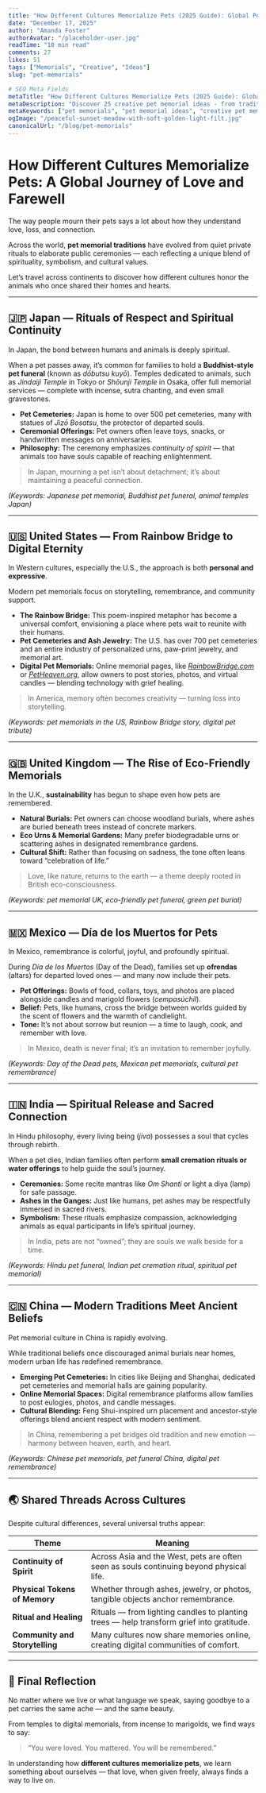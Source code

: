 ```yaml
---
title: "How Different Cultures Memorialize Pets (2025 Guide): Global Pet Funeral Traditions & Remembrance Rituals"
date: "December 17, 2025"
author: "Amanda Foster"
authorAvatar: "/placeholder-user.jpg"
readTime: "10 min read"
comments: 27
likes: 51
tags: ["Memorials", "Creative", "Ideas"]
slug: "pet-memorials"

# SEO Meta Fields
metaTitle: "How Different Cultures Memorialize Pets (2025 Guide): Global Pet Funeral Traditions & Remembrance Rituals"
metaDescription: "Discover 25 creative pet memorial ideas - from traditional to unique. Find the perfect way to honor your beloved companion with meaningful tributes and keepsakes."
metaKeywords: ["pet memorials", "pet memorial ideas", "creative pet memorials", "pet remembrance ideas", "pet tribute ideas", "unique pet memorials"]
ogImage: "/peaceful-sunset-meadow-with-soft-golden-light-filt.jpg"
canonicalUrl: "/blog/pet-memorials"
---
```


# How Different Cultures Memorialize Pets: A Global Journey of Love and Farewell

The way people mourn their pets says a lot about how they understand love, loss, and connection.

Across the world, **pet memorial traditions** have evolved from quiet private rituals to elaborate public ceremonies — each reflecting a unique blend of spirituality, symbolism, and cultural values.

Let’s travel across continents to discover how different cultures honor the animals who once shared their homes and hearts.

---

## 🇯🇵 Japan — Rituals of Respect and Spiritual Continuity

In Japan, the bond between humans and animals is deeply spiritual.

When a pet passes away, it’s common for families to hold a **Buddhist-style pet funeral** (known as *dōbutsu kuyō*). Temples dedicated to animals, such as *Jindaiji Temple* in Tokyo or *Shōunji Temple* in Osaka, offer full memorial services — complete with incense, sutra chanting, and even small gravestones.

- **Pet Cemeteries:** Japan is home to over 500 pet cemeteries, many with statues of *Jizō Bosatsu*, the protector of departed souls.
- **Ceremonial Offerings:** Pet owners often leave toys, snacks, or handwritten messages on anniversaries.
- **Philosophy:** The ceremony emphasizes *continuity of spirit* — that animals too have souls capable of reaching enlightenment.

> In Japan, mourning a pet isn’t about detachment; it’s about maintaining a peaceful connection.
> 

*(Keywords: Japanese pet memorial, Buddhist pet funeral, animal temples Japan)*

---

## 🇺🇸 United States — From Rainbow Bridge to Digital Eternity

In Western cultures, especially the U.S., the approach is both **personal and expressive**.

Modern pet memorials focus on storytelling, remembrance, and community support.

- **The Rainbow Bridge:** This poem-inspired metaphor has become a universal comfort, envisioning a place where pets wait to reunite with their humans.
- **Pet Cemeteries and Ash Jewelry:** The U.S. has over 700 pet cemeteries and an entire industry of personalized urns, paw-print jewelry, and memorial art.
- **Digital Pet Memorials:** Online memorial pages, like [*RainbowBridge.com*](http://rainbowbridge.com/) or [*PetHeaven.org*](http://petheaven.org/), allow owners to post stories, photos, and virtual candles — blending technology with grief healing.

> In America, memory often becomes creativity — turning loss into storytelling.
> 

*(Keywords: pet memorials in the US, Rainbow Bridge story, digital pet tribute)*

---

## 🇬🇧 United Kingdom — The Rise of Eco-Friendly Memorials

In the U.K., **sustainability** has begun to shape even how pets are remembered.

- **Natural Burials:** Pet owners can choose woodland burials, where ashes are buried beneath trees instead of concrete markers.
- **Eco Urns & Memorial Gardens:** Many prefer biodegradable urns or scattering ashes in designated remembrance gardens.
- **Cultural Shift:** Rather than focusing on sadness, the tone often leans toward “celebration of life.”

> Love, like nature, returns to the earth — a theme deeply rooted in British eco-consciousness.
> 

*(Keywords: pet memorial UK, eco-friendly pet funeral, green pet burial)*

---

## 🇲🇽 Mexico — Día de los Muertos for Pets

In Mexico, remembrance is colorful, joyful, and profoundly spiritual.

During *Día de los Muertos* (Day of the Dead), families set up **ofrendas** (altars) for departed loved ones — and many now include their pets.

- **Pet Offerings:** Bowls of food, collars, toys, and photos are placed alongside candles and marigold flowers (*cempasúchil*).
- **Belief:** Pets, like humans, cross the bridge between worlds guided by the scent of flowers and the warmth of candlelight.
- **Tone:** It’s not about sorrow but reunion — a time to laugh, cook, and remember with love.

> In Mexico, death is never final; it’s an invitation to remember joyfully.
> 

*(Keywords: Day of the Dead pets, Mexican pet memorials, cultural pet remembrance)*

---

## 🇮🇳 India — Spiritual Release and Sacred Connection

In Hindu philosophy, every living being (*jiva*) possesses a soul that cycles through rebirth.

When a pet dies, Indian families often perform **small cremation rituals or water offerings** to help guide the soul’s journey.

- **Ceremonies:** Some recite mantras like *Om Shanti* or light a diya (lamp) for safe passage.
- **Ashes in the Ganges:** Just like humans, pet ashes may be respectfully immersed in sacred rivers.
- **Symbolism:** These rituals emphasize compassion, acknowledging animals as equal participants in life’s spiritual journey.

> In India, pets are not “owned”; they are souls we walk beside for a time.
> 

*(Keywords: Hindu pet funeral, Indian pet cremation ritual, spiritual pet memorial)*

---

## 🇨🇳 China — Modern Traditions Meet Ancient Beliefs

Pet memorial culture in China is rapidly evolving.

While traditional beliefs once discouraged animal burials near homes, modern urban life has redefined remembrance.

- **Emerging Pet Cemeteries:** In cities like Beijing and Shanghai, dedicated pet cemeteries and memorial halls are gaining popularity.
- **Online Memorial Spaces:** Digital remembrance platforms allow families to post eulogies, photos, and candle messages.
- **Cultural Blending:** Feng Shui-inspired urn placement and ancestor-style offerings blend ancient respect with modern sentiment.

> In China, remembering a pet bridges old tradition and new emotion — harmony between heaven, earth, and heart.
> 

*(Keywords: Chinese pet memorials, pet funeral China, digital pet remembrance)*

---

## 🌏 Shared Threads Across Cultures

Despite cultural differences, several universal truths appear:

| Theme | Meaning |
| --- | --- |
| **Continuity of Spirit** | Across Asia and the West, pets are often seen as souls continuing beyond physical life. |
| **Physical Tokens of Memory** | Whether through ashes, jewelry, or photos, tangible objects anchor remembrance. |
| **Ritual and Healing** | Rituals — from lighting candles to planting trees — help transform grief into gratitude. |
| **Community and Storytelling** | Many cultures now share memories online, creating digital communities of comfort. |

---

## 💬 Final Reflection

No matter where we live or what language we speak, saying goodbye to a pet carries the same ache — and the same beauty.

From temples to digital memorials, from incense to marigolds, we find ways to say:

> “You were loved. You mattered. You will be remembered.”
> 

In understanding how **different cultures memorialize pets**, we learn something about ourselves — that love, when given freely, always finds a way to live on.